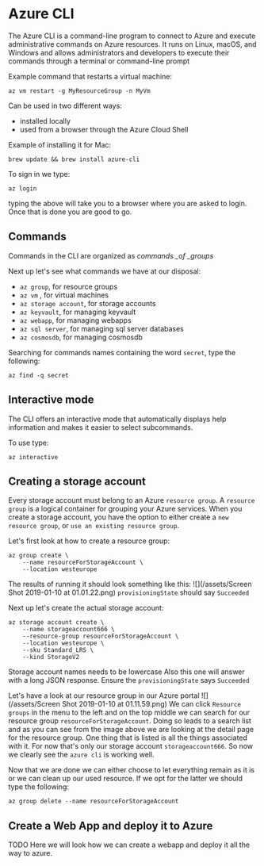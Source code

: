 # Azure CLI

The Azure CLI is a command-line program to connect to Azure and execute administrative commands on Azure resources. It runs on Linux, macOS, and Windows and allows administrators and developers to execute their commands through a terminal or command-line prompt

Example command that restarts a virtual machine:

```
az vm restart -g MyResourceGroup -n MyVm
```

Can be used in two different ways:

* installed locally
* used from a browser through the Azure Cloud Shell

Example of installing it for Mac:

```
brew update && brew install azure-cli
```

To sign in we type:

```
az login
```

typing the above will take you to a browser where you are asked to login. Once that is done you are good to go.

## Commands

Commands in the CLI are organized as _commands \_of \_groups_

Next up let's see what commands we have at our disposal:

* `az group`, for resource groups
* `az vm` , for virtual machines
* `az storage account`, for storage accounts
* `az keyvault`, for managing keyvault
* `az webapp`, for managing webapps
* `az sql server`, for managing sql server databases
* `az cosmosdb`, for managing cosmosdb

Searching for commands names containing the word `secret`, type the following:

```
az find -q secret
```
## Interactive mode
The CLI offers an interactive mode that automatically displays help information and makes it easier to select subcommands.

To use type:
```
az interactive
```

## Creating a storage account
Every storage account must belong to an Azure `resource group`. A `resource group` is a logical container for grouping your Azure services. When you create a storage account, you have the option to either create a `new resource group`, or `use an existing resource group`.

Let's first look at how to create a resource group:

```
az group create \
    --name resourceForStorageAccount \
    --location westeurope
```
The results of running it should look something like this:
![](/assets/Screen Shot 2019-01-10 at 01.01.22.png)
`provisioningState` should say `Succeeded`

Next up let's create the actual storage account:
```
az storage account create \
    --name storageaccount666 \
    --resource-group resourceForStorageAccount \
    --location westeurope \
    --sku Standard_LRS \
    --kind StorageV2
```
Storage account names needs to be lowercase
Also this one will answer with a long JSON response. Ensure the `provisioningState` says `Succeeded`

Let's have a look at our resource group in our Azure portal
![](/assets/Screen Shot 2019-01-10 at 01.11.59.png)
We can click `Resource groups` in the menu to the left and on the top middle we can search for our resource group `resourceForStorageAccount`. Doing so leads to a search list and as you can see from the image above we are looking at the detail page for the resource group. One thing that is listed is all the things associated with it. For now that's only our storage account `storageaccount666`. So now we clearly see the `azure cli` is working well.

Now that we are done we can either choose to let everything remain as it is or we can clean up our used resource. If we opt for the latter we should type the following:
```
az group delete --name resourceForStorageAccount
```

## Create a Web App and deploy it to Azure
TODO
Here we will look how we can create a webapp and deploy it all the way to azure. 
